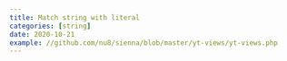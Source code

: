 ```yaml
---
title: Match string with literal
categories: [string]
date: 2020-10-21
example: //github.com/nu8/sienna/blob/master/yt-views/yt-views.php
---
```

